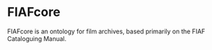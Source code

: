 # FIAFcore
FIAFcore is an ontology for film archives, based primarily on the FIAF Cataloguing Manual.
